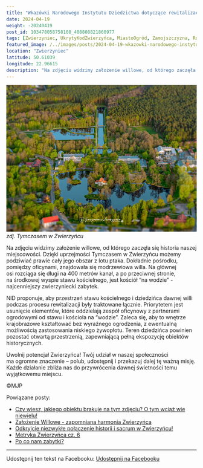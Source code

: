 ```yaml
---
title: "Wkazówki Narodowego Instytutu Dziedzictwa dotyczące rewitalizacji Zwierzyńca"
date: 2024-04-19
weight: -20240419
post_id: 103478058758108_408808821860977
tags: [Zwierzyniec, UkrytyKodZwierzyńca, MiastoOgród, Zamojszczyzna, Roztocze, Lubelskie, villarestituta, turystyka, dziedzictwo, zabytki, krajobrazy, TajemnicePrzeszłości, PodróżeWczasie, MagiczneMiejsce]
featured_image: /../images/posts/2024-04-19-wkazowki-narodowego-instytutu-dziedzictwa.jpg
location: "Zwierzyniec"
latitude: 50.61039
longitude: 22.96615
description: "Na zdjęciu widzimy założenie willowe, od którego zaczęła się historia naszej miejscowości. Dzięki uprzejmości Tymczasem w Zwierzyńcu możemy podziwiać ..."
---
```


![zdj. Tymczasem w Zwierzyńcu](/images/posts/2024-04-19-wkazowki-narodowego-instytutu-dziedzictwa.jpg)
*zdj. Tymczasem w Zwierzyńcu*

Na zdjęciu widzimy założenie willowe, od którego zaczęła się historia naszej miejscowości. Dzięki uprzejmości Tymczasem w Zwierzyńcu możemy podziwiać prawie cały jego obszar z lotu ptaka. Dokładnie pośrodku, pomiędzy oficynami, znajdowała się modrzewiowa willa. Na głównej osi rozciąga się długi na 400 metrów kanał, a po przeciwnej stronie,  na środkowej wyspie stawu kościelnego, jest kościół “na wodzie” - najcenniejszy zwierzyniecki zabytek.

NID proponuje, aby przestrzeń stawu kościelnego i dziedzińca dawnej willi podczas procesu rewitalizacji były traktowane łącznie. Priorytetem jest usunięcie elementów, które oddzielają zespół oficynowy z partnerami ogrodowymi od stawu i kościoła na “wodzie”. Zaleca się, aby to wnętrze krajobrazowe kształtować bez wyraźnego ogrodzenia, z ewentualną możliwością zastosowania niskiego żywopłotu. Teren dziedzińca powinien pozostać otwartą przestrzenią, zapewniającą pełną ekspozycję obiektów historycznych.

Uwolnij potencjał Zwierzyńca!
Twój udział w naszej społeczności ma ogromne znaczenie – polub, udostępnij i przekazuj dalej tę ważną misję. Każde działanie zbliża nas do przywrócenia dawnej świetności temu wyjątkowemu miejscu.



©MJP

Powiązane posty:
- [Czy wiesz, jakiego obiektu brakuje na tym zdjęciu? O tym wciąż wie niewielu!](/posts/czy-wiesz-jakiego-obiektu-brakuje-na-tym-zdjeciu)
- [Założenie Willowe - zapomniana harmonia Zwierzyńca](/posts/zalozenie-willowe-zapomniana-harmonia-zwierzynca)
- [Odkryjcie niezwykłe połączenie historii i sacrum w Zwierzyńcu!](/posts/odkryjcie-niezwykle-polaczenie-historii-i-sacrum)
- [Metryka Zwierzyńca cz. 6](/posts/metryka-zwierzyncacz6)
- [Po co nam zabytki?](/posts/po-co-nam-zabytki)


---

Udostępnij ten tekst na Facebooku:
[Udostępnij na Facebooku](https://www.facebook.com/sharer/sharer.php?u=https://stowarzyszeniewachniewskiej.pl/posts/wkazowki-narodowego-instytutu-dziedzictwa)

<script type="application/ld+json">
{
  "@context": "https://schema.org",
  "@type": "BlogPosting",
  "headline": "Wkazówki Narodowego Instytutu Dziedzictwa dotyczące rewitalizacji Zwierzyńca",
  "datePublished": "2024-04-19",
  "dateModified": "2024-04-19",
  "author": {
    "@type": "Person",
    "name": "Michał Jan Patyk"
  },
  "publisher": {
    "@type": "Organization",
    "name": "Stowarzyszenie im. Aleksandry Wachniewskiej",
    "logo": {
      "@type": "ImageObject",
      "url": "https://stowarzyszeniewachniewskiej.pl/images/logo/logo.svg"
    }
  },
  "mainEntityOfPage": {
    "@type": "WebPage",
    "@id": "https://stowarzyszeniewachniewskiej.pl/posts/wkazowki-narodowego-instytutu-dziedzictwa"
  },
  "image": {
    "@type": "ImageObject",
    "url": "https://stowarzyszeniewachniewskiej.pl//images/posts/2024-04-19-wkazowki-narodowego-instytutu-dziedzictwa.jpg"
  },
  "articleSection": "Dziedzictwo Kulturowe i Zabytki",
  "keywords": "[Zwierzyniec, UkrytyKodZwierzyńca, MiastoOgród, Zamojszczyzna, Roztocze, Lubelskie, villarestituta, turystyka, dziedzictwo, zabytki, krajobrazy, TajemnicePrzeszłości, PodróżeWczasie, MagiczneMiejsce]",
  "wordCount": 153,
  "articleBody": "Na zdjęciu widzimy założenie willowe, od którego zaczęła się historia naszej miejscowości. Dzięki uprzejmości Tymczasem w Zwierzyńcu możemy podziwiać prawie cały jego obszar z lotu ptaka. Dokładnie pośrodku, pomiędzy oficynami, znajdowała się modrzewiowa willa. Na głównej osi rozciąga się długi na 400 metrów kanał, a po przeciwnej stronie,  na środkowej wyspie stawu kościelnego, jest kościół “na wodzie” - najcenniejszy zwierzyniecki zabytek.\n\nNID proponuje, aby przestrzeń stawu kościelnego i dziedzińca dawnej willi podczas procesu rewitalizacji były traktowane łącznie. Priorytetem jest usunięcie elementów, które oddzielają zespół oficynowy z partnerami ogrodowymi od stawu i kościoła na “wodzie”. Zaleca się, aby to wnętrze krajobrazowe kształtować bez wyraźnego ogrodzenia, z ewentualną możliwością zastosowania niskiego żywopłotu. Teren dziedzińca powinien pozostać otwartą przestrzenią, zapewniającą pełną ekspozycję obiektów historycznych.\n\nUwolnij potencjał Zwierzyńca!\nTwój udział w naszej społeczności ma ogromne znaczenie – polub, udostępnij i przekazuj dalej tę ważną misję. Każde działanie zbliża nas do przywrócenia dawnej świetności temu wyjątkowemu miejscu.\n\n\n\n©MJP",
  "description": "Na zdjęciu widzimy założenie willowe, od którego zaczęła się historia naszej miejscowości. Dzięki uprzejmości Tymczasem w Zwierzyńcu możemy podziwiać ...",
  "copyrightHolder": {
    "@type": "Person",
    "name": "Michał Jan Patyk"
  }
}
</script>
<script type="application/ld+json">
{
  "@context": "https://schema.org",
  "@type": "BreadcrumbList",
  "itemListElement": [
    {
      "@type": "ListItem",
      "position": 1,
      "name": "Home",
      "item": "https://stowarzyszeniewachniewskiej.pl"
    },
    {
      "@type": "ListItem",
      "position": 2,
      "name": "posts",
      "item": "https://stowarzyszeniewachniewskiej.pl/posts"
    },
    {
      "@type": "ListItem",
      "position": 3,
      "name": "Wkazówki Narodowego Instytutu Dziedzictwa dotyczące rewitalizacji Zwierzyńca",
      "item": "https://stowarzyszeniewachniewskiej.pl/posts/wkazowki-narodowego-instytutu-dziedzictwa"
    }
  ]
}
</script>
